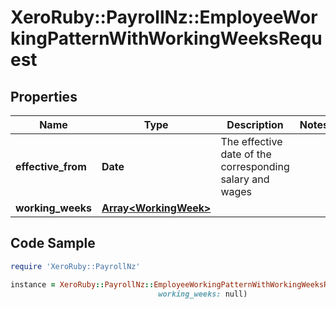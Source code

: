 # XeroRuby::PayrollNz::EmployeeWorkingPatternWithWorkingWeeksRequest

## Properties

Name | Type | Description | Notes
------------ | ------------- | ------------- | -------------
**effective_from** | **Date** | The effective date of the corresponding salary and wages | 
**working_weeks** | [**Array&lt;WorkingWeek&gt;**](WorkingWeek.md) |  | 

## Code Sample

```ruby
require 'XeroRuby::PayrollNz'

instance = XeroRuby::PayrollNz::EmployeeWorkingPatternWithWorkingWeeksRequest.new(effective_from: null,
                                 working_weeks: null)
```


